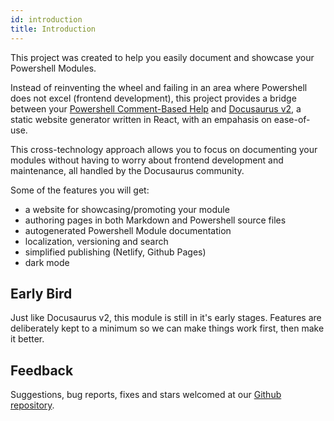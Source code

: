 ```yaml
---
id: introduction
title: Introduction
---
```


This project was created to help you easily document and showcase your Powershell Modules.

Instead of reinventing the wheel and failing in an area where Powershell does not excel
(frontend development), this project provides a bridge between your
[Powershell Comment-Based Help](https://docs.microsoft.com/en-us/powershell/module/microsoft.powershell.core/about/about_comment_based_help?view=powershell-6)
and [Docusaurus v2](https://v2.docusaurus.io/), a static website generator written
in React, with an empahasis on ease-of-use.

This cross-technology approach allows you to focus on documenting your modules without having
to worry about frontend development and maintenance, all handled by the Docusaurus community.

Some of the features you will get:

- a website for showcasing/promoting your module
- authoring pages in both Markdown and Powershell source files
- autogenerated Powershell Module documentation
- localization, versioning and search
- simplified publishing (Netlify, Github Pages)
- dark mode

## Early Bird

Just like Docusaurus v2, this module is still in it's early stages.
Features are deliberately kept to a minimum so we can make
things work first, then make it better.

## Feedback

Suggestions, bug reports, fixes and stars welcomed at our
[Github repository](https://github.com/alt3/Docusaurus.Powershell).
